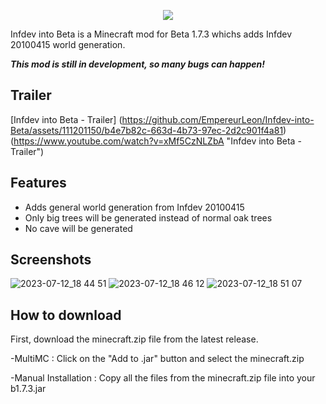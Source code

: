 <p align="center">
    <img src="https://github.com/EmpereurLeon/Infdev-into-Beta/assets/111201150/2b3ba001-a5d3-4b73-b652-8f13ccca165d">
</p>


Infdev into Beta is a Minecraft mod for Beta 1.7.3 whichs adds Infdev 20100415 world generation.


*****This mod is still in development, so many bugs can happen!*****
## Trailer

[Infdev into Beta - Trailer]
(https://github.com/EmpereurLeon/Infdev-into-Beta/assets/111201150/b4e7b82c-663d-4b73-97ec-2d2c901f4a81)
(https://www.youtube.com/watch?v=xMf5CzNLZbA "Infdev into Beta - Trailer")

## Features

- Adds general world generation from Infdev 20100415
- Only big trees will be generated instead of normal oak trees
- No cave will be generated


## Screenshots
![2023-07-12_18 44 51](https://github.com/EmpereurLeon/Infdev-into-Beta/assets/111201150/a9107ede-755f-4279-993a-c36080fc2414)
![2023-07-12_18 46 12](https://github.com/EmpereurLeon/Infdev-into-Beta/assets/111201150/32922776-85cb-461d-9831-07c6a26ed35e)
![2023-07-12_18 51 07](https://github.com/EmpereurLeon/Infdev-into-Beta/assets/111201150/c7610464-a1e1-4d88-bc26-816a87e432d1)

## How to download

First, download the minecraft.zip file from the latest release.

-MultiMC : Click on the "Add to .jar" button and select the minecraft.zip

-Manual Installation : Copy all the files from the minecraft.zip file into your b1.7.3.jar
